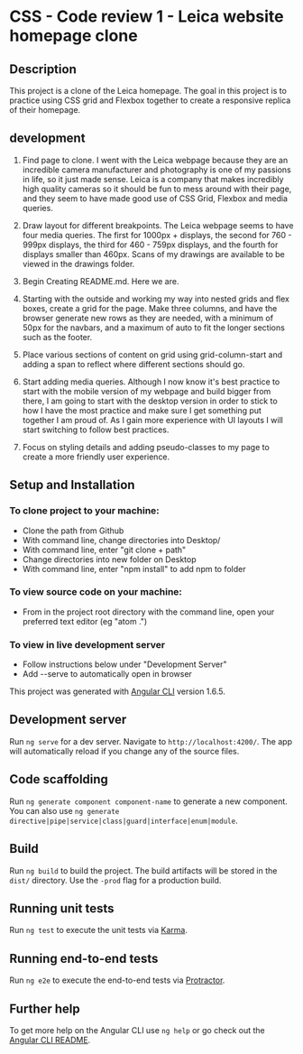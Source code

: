 # CSS - Code review 1 - Leica website homepage clone

## Description

This project is a clone of the Leica homepage.  The goal in this project is to practice using CSS grid and Flexbox together to create a responsive replica of their homepage.

## development

1. Find page to clone.  I went with the Leica webpage because they are an incredible camera manufacturer and photography is one of my passions in life, so it just made sense.  Leica is a company that makes incredibly high quality cameras so it should be fun to mess around with their page, and they seem to have made good use of CSS Grid, Flexbox and media queries.

2.  Draw layout for different breakpoints.  The Leica webpage seems to have four media queries.  The first for 1000px + displays, the second for 760 - 999px displays, the third for 460 - 759px displays, and the fourth for displays smaller than 460px.  Scans of my drawings are available to be viewed in the drawings folder.

3. Begin Creating README.md.  Here we are.   

4.  Starting with the outside and working my way into nested grids and flex boxes, create a grid for the page.  Make three columns, and have the browser generate new rows as they are needed, with a minimum of 50px for the navbars, and a maximum of auto to fit the longer sections such as the footer.

5.  Place various sections of content on grid using grid-column-start and adding a span to reflect where different sections should go.

6.  Start adding media queries.  Although I now know it's best practice to start with the mobile version of my webpage and build bigger from there, I am going to start with the desktop version in order to stick to how I have the most practice and make sure I get something put together I am proud of.  As I gain more experience with UI layouts I will start switching to follow best practices.

7.  Focus on styling details and adding pseudo-classes to my page to create a more friendly user experience.  

## Setup and Installation

### To clone project to your machine:

* Clone the path from Github
* With command line, change directories into Desktop/
* With command line, enter "git clone + path"
* Change directories into new folder on Desktop
* With command line, enter "npm install" to add npm to folder

### To view source code on your machine:

* From in the project root directory with the command line, open your preferred text editor (eg "atom .")

### To view in live development server

* Follow instructions below under "Development Server"
* Add --serve to automatically open in browser  



This project was generated with [Angular CLI](https://github.com/angular/angular-cli) version 1.6.5.

## Development server

Run `ng serve` for a dev server. Navigate to `http://localhost:4200/`. The app will automatically reload if you change any of the source files.

## Code scaffolding

Run `ng generate component component-name` to generate a new component. You can also use `ng generate directive|pipe|service|class|guard|interface|enum|module`.

## Build

Run `ng build` to build the project. The build artifacts will be stored in the `dist/` directory. Use the `-prod` flag for a production build.

## Running unit tests

Run `ng test` to execute the unit tests via [Karma](https://karma-runner.github.io).

## Running end-to-end tests

Run `ng e2e` to execute the end-to-end tests via [Protractor](http://www.protractortest.org/).

## Further help

To get more help on the Angular CLI use `ng help` or go check out the [Angular CLI README](https://github.com/angular/angular-cli/blob/master/README.md).
